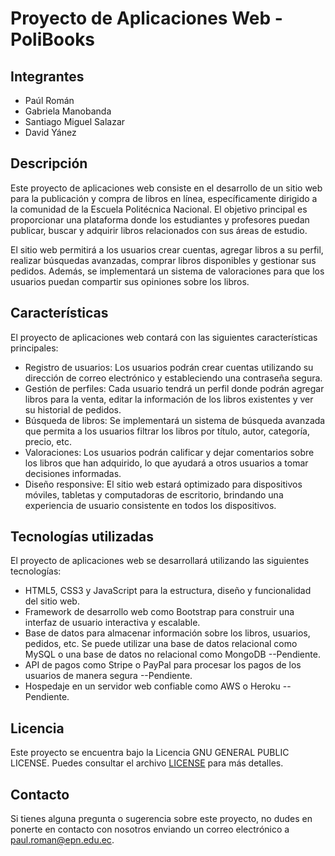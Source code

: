 # Proyecto de Aplicaciones Web - PoliBooks

## Integrantes
- Paúl Román
- Gabriela Manobanda
- Santiago Miguel Salazar
- David Yánez


## Descripción
Este proyecto de aplicaciones web consiste en el desarrollo de un sitio web para la publicación y compra de libros en línea, específicamente dirigido a la comunidad de la Escuela Politécnica Nacional. El objetivo principal es proporcionar una plataforma donde los estudiantes y profesores puedan publicar, buscar y adquirir libros relacionados con sus áreas de estudio.

El sitio web permitirá a los usuarios crear cuentas, agregar libros a su perfil, realizar búsquedas avanzadas, comprar libros disponibles y gestionar sus pedidos. Además, se implementará un sistema de valoraciones para que los usuarios puedan compartir sus opiniones sobre los libros.

## Características
El proyecto de aplicaciones web contará con las siguientes características principales:

- Registro de usuarios: Los usuarios podrán crear cuentas utilizando su dirección de correo electrónico y estableciendo una contraseña segura.
- Gestión de perfiles: Cada usuario tendrá un perfil donde podrán agregar libros para la venta, editar la información de los libros existentes y ver su historial de pedidos.
- Búsqueda de libros: Se implementará un sistema de búsqueda avanzada que permita a los usuarios filtrar los libros por título, autor, categoría, precio, etc.
- Valoraciones: Los usuarios podrán calificar y dejar comentarios sobre los libros que han adquirido, lo que ayudará a otros usuarios a tomar decisiones informadas.
- Diseño responsive: El sitio web estará optimizado para dispositivos móviles, tabletas y computadoras de escritorio, brindando una experiencia de usuario consistente en todos los dispositivos.

## Tecnologías utilizadas
El proyecto de aplicaciones web se desarrollará utilizando las siguientes tecnologías:

- HTML5, CSS3 y JavaScript para la estructura, diseño y funcionalidad del sitio web.
- Framework de desarrollo web como Bootstrap para construir una interfaz de usuario interactiva y escalable.
- Base de datos para almacenar información sobre los libros, usuarios, pedidos, etc. Se puede utilizar una base de datos relacional como MySQL o una base de datos no relacional como MongoDB --Pendiente.
- API de pagos como Stripe o PayPal para procesar los pagos de los usuarios de manera segura --Pendiente.
- Hospedaje en un servidor web confiable como AWS o Heroku --Pendiente.


## Licencia
Este proyecto se encuentra bajo la Licencia GNU GENERAL PUBLIC LICENSE. Puedes consultar el archivo [LICENSE](./LICENSE) para más detalles.

## Contacto
Si tienes alguna pregunta o sugerencia sobre este proyecto, no dudes en ponerte en contacto con nosotros enviando un correo electrónico a [paul.roman@epn.edu.ec](mailto:paul.roman@epn.edu.ec).
